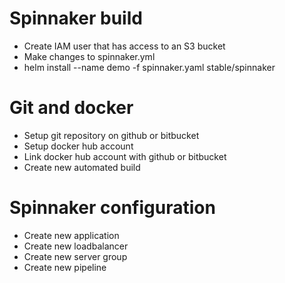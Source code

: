 # Spinnaker build

* Create IAM user that has access to an S3 bucket
* Make changes to spinnaker.yml
* helm install --name demo -f spinnaker.yaml stable/spinnaker

# Git and docker
* Setup git repository on github or bitbucket
* Setup docker hub account
* Link docker hub account with github or bitbucket
* Create new automated build

# Spinnaker configuration
* Create new application
* Create new loadbalancer
* Create new server group
* Create new pipeline
